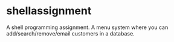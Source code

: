 # shellassignment
A shell programming assignment. A menu system where you can add/search/remove/email customers in a database.
